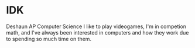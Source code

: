 # IDK
Deshaun
AP Computer Science
I like to play videogames, I'm in competion math, and I've always been interested in computers and how they work due to spending so much time on them.

